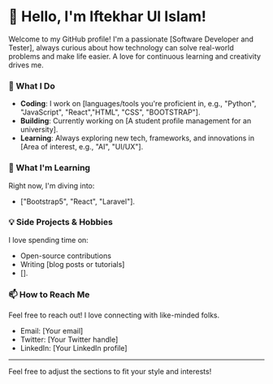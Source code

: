 # 👋 Hello, I'm Iftekhar Ul Islam!

Welcome to my GitHub profile! I'm a passionate [Software Developer and Tester], always curious about how technology can solve real-world problems and make life easier. A love for continuous learning and creativity drives me.

### 🚀 What I Do
- **Coding**: I work on [languages/tools you're proficient in, e.g., "Python", "JavaScript", "React","HTML", "CSS", "BOOTSTRAP"].
- **Building**: Currently working on [A student profile management for an university].
- **Learning**: Always exploring new tech, frameworks, and innovations in [Area of interest, e.g., "AI", "UI/UX"].

### 🌱 What I'm Learning
Right now, I'm diving into:
- ["Bootstrap5", "React", "Laravel"].

### 💡 Side Projects & Hobbies
I love spending time on:
- Open-source contributions
- Writing [blog posts or tutorials]
- [].

### 📫 How to Reach Me
Feel free to reach out! I love connecting with like-minded folks.
- Email: [Your email]
- Twitter: [Your Twitter handle]
- LinkedIn: [Your LinkedIn profile]

---

Feel free to adjust the sections to fit your style and interests!

